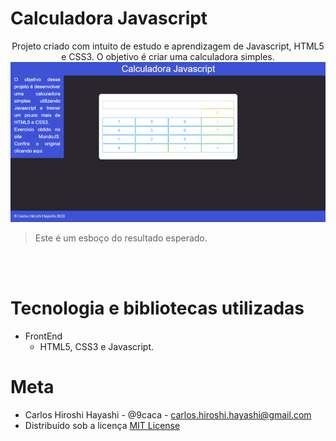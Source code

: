<p align="center">
  <H1> Calculadora Javascript </H1>
</p>

<p align="center">
Projeto criado com intuito de estudo e aprendizagem de Javascript, HTML5 e CSS3. O objetivo é criar uma calculadora simples.<br>

<img src="Calculadora Javascript.png" alt="example screenshot"/>

>Este é um esboço do resultado esperado.
</p><br/>

<br/>

# Tecnologia e bibliotecas utilizadas

- FrontEnd
  - HTML5, CSS3 e Javascript.

# Meta
  - Carlos Hiroshi Hayashi - @9caca - carlos.hiroshi.hayashi@gmail.com
  - Distribuído sob a licença [MIT License](https://https://github.com/9caca/AirCnC/blob/master/LICENSE)
